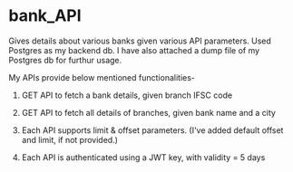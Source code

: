 # bank_API
 Gives details about various banks given various API parameters.
 Used Postgres as my backend db.
 I have also attached a dump file of my Postgres db for furthur usage.
 
 
My APIs provide below mentioned functionalities-<br/>

1. GET API to fetch a bank details, given branch IFSC code<br/>

2. GET API to fetch all details of branches, given bank name and a city<br/>

3. Each API supports limit & offset parameters. (I've added default offset and limit, if not provided.)<br/>

4. Each API is authenticated using a JWT key, with validity = 5 days<br/>
 
